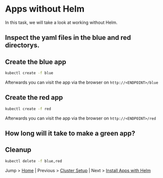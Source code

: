 # Apps without Helm

In this task, we will take a look at working without Helm.

## Inspect the yaml files in the blue and red directorys.

## Create the blue app

```bash
kubectl create -f blue
```
Afterwards you can visit the app via the browser on `http://<ENDPOINT>/blue`

## Create the red app

```bash
kubectl create -f red
```
Afterwards you can visit the app via the browser on `http://<ENDPOINT>/red`

## How long will it take to make a green app?

## Cleanup

```bash
kubectl delete -f blue,red
```

Jump > [Home](../README.md) | Previous > [Cluster Setup](../00_setup/README.md) | Next > [Install Apps with Helm](../02_apps-with-helm/README.md)